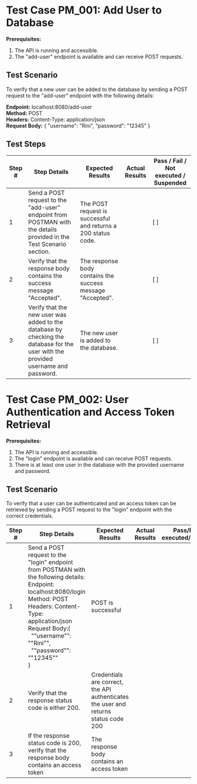 
# Test Case PM_001: Add User to Database

**Prerequisites:**
1. The API is running and accessible.
2. The "add-user" endpoint is available and can receive POST requests.

## Test Scenario
To verify that a new user can be added to the database by sending a POST request to the "add-user" endpoint with the following details:

**Endpoint:** localhost:8080/add-user  
**Method:** POST  
**Headers:** Content-Type: application/json  
**Request Body:**
{
"username": "Rini",
"password": "12345"
}


## Test Steps

| Step # | Step Details | Expected Results | Actual Results | Pass / Fail / Not executed / Suspended |
|---|---|---|---|---|
| 1 | Send a POST request to the "add-user" endpoint from POSTMAN with the details provided in the Test Scenario section. | The POST request is successful and returns a 200 status code. |  | [ ] |
| 2 | Verify that the response body contains the success message "Accepted". | The response body contains the success message "Accepted". |  | [ ] |
| 3 | Verify that the new user was added to the database by checking the database for the user with the provided username and password. | The new user is added to the database. |  | [ ] |


# Test Case PM_002: User Authentication and Access Token Retrieval

**Prerequisites:**

1. The API is running and accessible.
2. The "login" endpoint is available and can receive POST requests.
3. There is at least one user in the database with the provided username and password.

## Test Scenario
To verify that a user can be authenticated and an access token can be retrieved by sending a POST request to the "login" endpoint with the correct credentials.

| Step # | Step Details | Expected Results | Actual Results | Pass/Fail/Not executed/Suspended |
| --- | --- | --- | --- | --- |
| 1 | Send a POST request to the "login" endpoint from POSTMAN with the following details:<br>Endpoint: localhost:8080/login<br>Method: POST<br>Headers: Content-Type: application/json<br>Request Body:{<br>&nbsp;&nbsp;""username"": ""Rini"",<br>&nbsp;&nbsp;""password"": ""12345""<br>} | POST is successful | |
| 2 | Verify that the response status code is either 200. | Credentials are correct, the API authenticates the user and returns status code 200 | |
| 3 | If the response status code is 200, verify that the response body contains an access token | The response body contains an access token | |





